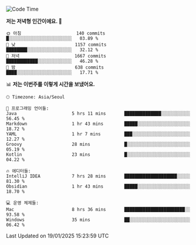   <!--START_SECTION:waka-->
![Code Time](http://img.shields.io/badge/Code%20Time-475%20hrs%2028%20mins-blue)

**저는 저녁형 인간이에요. 🦉** 

```text
🌞 아침                     140 commits         █░░░░░░░░░░░░░░░░░░░░░░░░   03.89 % 
🌆 낮　                     1157 commits        ████████░░░░░░░░░░░░░░░░░   32.12 % 
🌃 저녁                     1667 commits        ████████████░░░░░░░░░░░░░   46.28 % 
🌙 밤　                     638 commits         ████░░░░░░░░░░░░░░░░░░░░░   17.71 % 
```


📊 **저는 이번주를 이렇게 시간을 보냈어요.** 

```text
🕑︎ Timezone: Asia/Seoul

💬 프로그래밍 언어들: 
Java                     5 hrs 11 mins       ██████████████░░░░░░░░░░░   56.45 % 
Markdown                 1 hr 43 mins        █████░░░░░░░░░░░░░░░░░░░░   18.72 % 
YAML                     1 hr 7 mins         ███░░░░░░░░░░░░░░░░░░░░░░   12.27 % 
Groovy                   28 mins             █░░░░░░░░░░░░░░░░░░░░░░░░   05.19 % 
Kotlin                   23 mins             █░░░░░░░░░░░░░░░░░░░░░░░░   04.22 % 

🔥 에디터들: 
IntelliJ IDEA            7 hrs 28 mins       ████████████████████░░░░░   81.30 % 
Obsidian                 1 hr 43 mins        █████░░░░░░░░░░░░░░░░░░░░   18.70 % 

💻 운영 체제들: 
Mac                      8 hrs 36 mins       ███████████████████████░░   93.58 % 
Windows                  35 mins             ██░░░░░░░░░░░░░░░░░░░░░░░   06.42 % 
```


 Last Updated on 19/01/2025 15:23:59 UTC
<!--END_SECTION:waka-->
